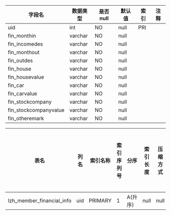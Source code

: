|字段名|数据类型|是否null|默认值|索引|注释|
|------|--------|--------|------|----|----|
|uid|int|NO|null|PRI||
|fin_monthin|varchar|NO|null|||
|fin_incomedes|varchar|NO|null|||
|fin_monthout|varchar|NO|null|||
|fin_outdes|varchar|NO|null|||
|fin_house|varchar|NO|null|||
|fin_housevalue|varchar|NO|null|||
|fin_car|varchar|NO|null|||
|fin_carvalue|varchar|NO|null|||
|fin_stockcompany|varchar|NO|null|||
|fin_stockcompanyvalue|varchar|NO|null|||
|fin_otheremark|varchar|NO|null|||



|表名|列名|索引名称|索引序列号|分序|索引长度|压缩方式|是否null|是否重复|唯一值数目估计值|索引方法|列中描述索引信息|索引注释|
|----|----|--------|----------|----|--------|--------|--------|--------|----------------|--------|----------------|--------|
|lzh_member_financial_info|uid|PRIMARY|1|A(升序)|null|null||NO|609|BTREE|||
